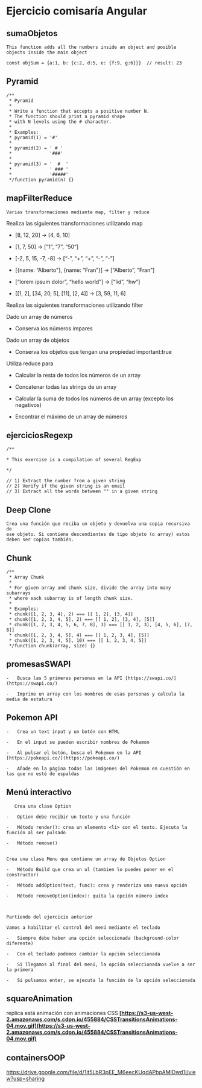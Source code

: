 # Ejercicio comisaría Angular

## sumaObjetos

    This function adds all the numbers inside an object and posible objects inside the main object

	const objSum = {a:1, b: {c:2, d:5, e: {f:9, g:6}}}	// result: 23

## Pyramid

    /**  
     * Pyramid  
     *  
     * Write a function that accepts a positive number N.  
     * The function should print a pyramid shape  
     * with N levels using the # character.  
     *  
     * Examples:  
     * pyramid(1) = '#'  
     *  
     * pyramid(2) = ' # '  
     *              '###'  
     *  
     * pyramid(3) = '  #  '  
     *              ' ### '  
     *              '#####'  
     */function pyramid(n) {}

## mapFilterReduce

    Varias transformaciones mediante map, filter y reduce

Realiza las siguientes transformaciones utilizando map

-   [8, 12, 20] -> [4, 6, 10]
    
-   [1, 7, 50] -> [“1”, “7”, “50”]
    
-   [-2, 5, 15, -7, -8] -> [“-”, “+”, “+”, “-”, “-”]
    
-   [{name: “Alberto”}, {name: “Fran”}]  -> [“Alberto”, ”Fran”]
    
-   [“lorem ipsum dolor”, “hello world”]  -> [“lid”, “hw”]
    
-   [[1, 2], [34, 20, 5], [11], [2, 4]]  -> [3, 59, 11, 6]


Realiza las siguientes transformaciones utilizando filter

Dado un array de números

-   Conserva los números impares

Dado un array de objetos
-   Conserva los objetos que tengan una propiedad important:true

    

Utiliza reduce para

-   Calcular la resta de todos los números de un array
    
-   Concatenar todas las strings de un array
    
-   Calcular la suma de todos los números de un array (excepto los negativos)
    
-   Encontrar el máximo de un array de números


## ejerciciosRegexp

    /**
    
    * This exercise is a compilation of several RegExp
    
    */
    
    // 1) Extract the number from a given string
    // 2) Verify if the given string is an email
    // 3) Extract all the words between "" in a given string

##	Deep Clone

    Crea una función que reciba un objeto y devuelva una copia recursiva de
    ese objeto. Si contiene descendientes de tipo objeto (o array) estos
    deben ser copias también.

##	Chunk

    /**  
     * Array Chunk  
     *  
     * For given array and chunk size, divide the array into many subarrays  
     * where each subarray is of length chunk size.  
     *  
     * Examples:  
     * chunk([1, 2, 3, 4], 2) === [[ 1, 2], [3, 4]]  
     * chunk([1, 2, 3, 4, 5], 2) === [[ 1, 2], [3, 4], [5]]  
     * chunk([1, 2, 3, 4, 5, 6, 7, 8], 3) === [[ 1, 2, 3], [4, 5, 6], [7, 8]]  
     * chunk([1, 2, 3, 4, 5], 4) === [[ 1, 2, 3, 4], [5]]  
     * chunk([1, 2, 3, 4, 5], 10) === [[ 1, 2, 3, 4, 5]]  
     */function chunk(array, size) {}

##	promesasSWAPI

    -   Busca las 5 primeras personas en la API [https://swapi.co/](https://swapi.co/)
        
    -   Imprime un array con los nombres de esas personas y calcula la media de estatura

##	Pokemon API

    -   Crea un text input y un botón con HTML
        
    -   En el input se pueden escribir nombres de Pokemon
        
    -   Al pulsar el botón, busca el Pokemon en la API [https://pokeapi.co/](https://pokeapi.co/)
        
    -   Añade en la página todas las imágenes del Pokemon en cuestión en las que no esté de espaldas

##	Menú interactivo

       Crea una clase Option
    
    -   Option debe recibir un texto y una función
        
    -   Método render(): crea un elemento <li> con el texto. Ejecuta la función al ser pulsado
        
    -   Método remove()
        
    
    Crea una clase Menu que contiene un array de Objetos Option
    
    -   Método Build que crea un ul (tambien lo puedes poner en el constructor)
        
    -   Método addOption(text, func): crea y renderiza una nueva opción
        
    -   Método removeOption(index): quita la opción número index



    Partiendo del ejercicio anterior
    
    Vamos a habilitar el control del menú mediante el teclado
    
    -   Siempre debe haber una opción seleccionada (background-color diferente)
        
    -   Con el teclado podemos cambiar la opción seleccionada
        
    -   Si llegamos al final del menú, la opción seleccionada vuelve a ser la primera
        
    -   Si pulsamos enter, se ejecuta la función de la opción seleccionada

## squareAnimation

replica está animación con animaciones CSS **[https://s3-us-west-2.amazonaws.com/s.cdpn.io/455884/CSSTransitionsAnimations-04.mov.gif](https://s3-us-west-2.amazonaws.com/s.cdpn.io/455884/CSSTransitionsAnimations-04.mov.gif)**


## containersOOP

https://drive.google.com/file/d/1it5LbR3pEE_M6eecKUqdAPbpAMIDwd1i/view?usp=sharing

